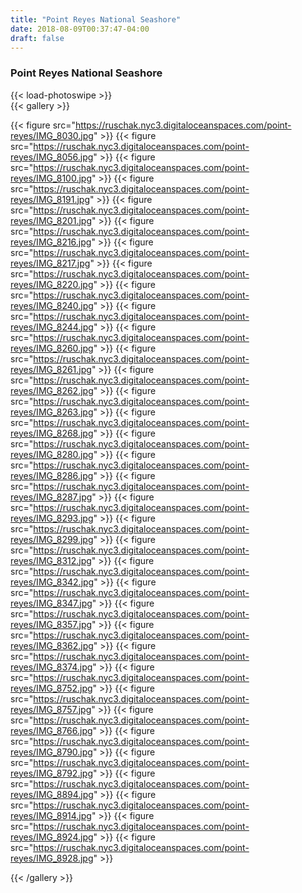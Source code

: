 ```yaml
---
title: "Point Reyes National Seashore"
date: 2018-08-09T00:37:47-04:00
draft: false
---
```


### Point Reyes National Seashore

{{< load-photoswipe >}}  
{{< gallery >}}

{{< figure src="https://ruschak.nyc3.digitaloceanspaces.com/point-reyes/IMG_8030.jpg" >}}
{{< figure src="https://ruschak.nyc3.digitaloceanspaces.com/point-reyes/IMG_8056.jpg" >}}
{{< figure src="https://ruschak.nyc3.digitaloceanspaces.com/point-reyes/IMG_8100.jpg" >}}
{{< figure src="https://ruschak.nyc3.digitaloceanspaces.com/point-reyes/IMG_8191.jpg" >}}
{{< figure src="https://ruschak.nyc3.digitaloceanspaces.com/point-reyes/IMG_8201.jpg" >}}
{{< figure src="https://ruschak.nyc3.digitaloceanspaces.com/point-reyes/IMG_8216.jpg" >}}
{{< figure src="https://ruschak.nyc3.digitaloceanspaces.com/point-reyes/IMG_8217.jpg" >}}
{{< figure src="https://ruschak.nyc3.digitaloceanspaces.com/point-reyes/IMG_8220.jpg" >}}
{{< figure src="https://ruschak.nyc3.digitaloceanspaces.com/point-reyes/IMG_8240.jpg" >}}
{{< figure src="https://ruschak.nyc3.digitaloceanspaces.com/point-reyes/IMG_8244.jpg" >}}
{{< figure src="https://ruschak.nyc3.digitaloceanspaces.com/point-reyes/IMG_8260.jpg" >}}
{{< figure src="https://ruschak.nyc3.digitaloceanspaces.com/point-reyes/IMG_8261.jpg" >}}
{{< figure src="https://ruschak.nyc3.digitaloceanspaces.com/point-reyes/IMG_8262.jpg" >}}
{{< figure src="https://ruschak.nyc3.digitaloceanspaces.com/point-reyes/IMG_8263.jpg" >}}
{{< figure src="https://ruschak.nyc3.digitaloceanspaces.com/point-reyes/IMG_8268.jpg" >}}
{{< figure src="https://ruschak.nyc3.digitaloceanspaces.com/point-reyes/IMG_8280.jpg" >}}
{{< figure src="https://ruschak.nyc3.digitaloceanspaces.com/point-reyes/IMG_8286.jpg" >}}
{{< figure src="https://ruschak.nyc3.digitaloceanspaces.com/point-reyes/IMG_8287.jpg" >}}
{{< figure src="https://ruschak.nyc3.digitaloceanspaces.com/point-reyes/IMG_8293.jpg" >}}
{{< figure src="https://ruschak.nyc3.digitaloceanspaces.com/point-reyes/IMG_8299.jpg" >}}
{{< figure src="https://ruschak.nyc3.digitaloceanspaces.com/point-reyes/IMG_8312.jpg" >}}
{{< figure src="https://ruschak.nyc3.digitaloceanspaces.com/point-reyes/IMG_8342.jpg" >}}
{{< figure src="https://ruschak.nyc3.digitaloceanspaces.com/point-reyes/IMG_8347.jpg" >}}
{{< figure src="https://ruschak.nyc3.digitaloceanspaces.com/point-reyes/IMG_8357.jpg" >}}
{{< figure src="https://ruschak.nyc3.digitaloceanspaces.com/point-reyes/IMG_8362.jpg" >}}
{{< figure src="https://ruschak.nyc3.digitaloceanspaces.com/point-reyes/IMG_8374.jpg" >}}
{{< figure src="https://ruschak.nyc3.digitaloceanspaces.com/point-reyes/IMG_8752.jpg" >}}
{{< figure src="https://ruschak.nyc3.digitaloceanspaces.com/point-reyes/IMG_8757.jpg" >}}
{{< figure src="https://ruschak.nyc3.digitaloceanspaces.com/point-reyes/IMG_8766.jpg" >}}
{{< figure src="https://ruschak.nyc3.digitaloceanspaces.com/point-reyes/IMG_8790.jpg" >}}
{{< figure src="https://ruschak.nyc3.digitaloceanspaces.com/point-reyes/IMG_8792.jpg" >}}
{{< figure src="https://ruschak.nyc3.digitaloceanspaces.com/point-reyes/IMG_8894.jpg" >}}
{{< figure src="https://ruschak.nyc3.digitaloceanspaces.com/point-reyes/IMG_8914.jpg" >}}
{{< figure src="https://ruschak.nyc3.digitaloceanspaces.com/point-reyes/IMG_8924.jpg" >}}
{{< figure src="https://ruschak.nyc3.digitaloceanspaces.com/point-reyes/IMG_8928.jpg" >}}

{{< /gallery >}}


